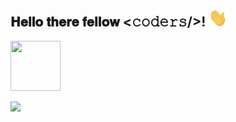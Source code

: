 <h2> 𝐇𝐞𝐥𝐥𝐨 𝐭𝐡𝐞𝐫𝐞 𝐟𝐞𝐥𝐥𝐨𝐰 <𝚌𝚘𝚍𝚎𝚛𝚜/>! <img src="https://raw.githubusercontent.com/ABSphreak/ABSphreak/master/gifs/Hi.gif" width="30px"></h2>
<img src="https://media4.giphy.com/media/v1.Y2lkPTc5MGI3NjExNmszb2Z2cDhxOXN5dTZvYzR4ZGV0cjVhdWd2cnNiemQ4N2docjBoNCZlcD12MV9pbnRlcm5hbF9naWZfYnlfaWQmY3Q9cw/Qyml5wziJeHreuOdzu/giphy.gif" width="80" height="80" />

![](https://komarev.com/ghpvc/?username=ramirak&color=blue&style=for-the-badge)
